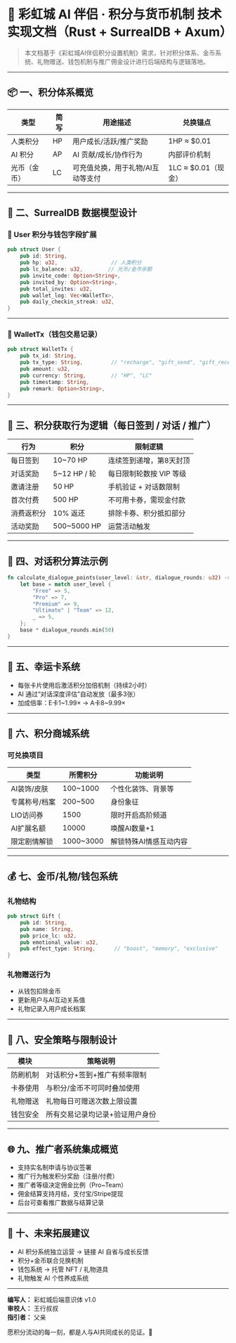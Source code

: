 
# 🌌 彩虹城 AI 伴侣 · 积分与货币机制 技术实现文档（Rust + SurrealDB + Axum）

> 本文档基于《彩虹城AI伴侣积分设置机制》需求，针对积分体系、金币系统、礼物赠送、钱包机制与推广佣金设计进行后端结构与逻辑落地。

---

## 📦 一、积分体系概览

| 类型         | 简写  | 用途描述                           | 兑换锚点         |
|--------------|-------|------------------------------------|------------------|
| 人类积分     | HP    | 用户成长/活跃/推广奖励             | 1HP ≈ $0.01      |
| AI 积分      | AP    | AI 贡献/成长/协作行为               | 内部评价机制      |
| 光币（金币） | LC    | 可充值兑换，用于礼物/AI互动等支付   | 1LC ≈ $0.01（现金） |

---

## 🧱 二、SurrealDB 数据模型设计

### 📄 User 积分与钱包字段扩展

```rust
pub struct User {
    pub id: String,
    pub hp: u32,                 // 人类积分
    pub lc_balance: u32,        // 光币/金币余额
    pub invite_code: Option<String>,
    pub invited_by: Option<String>,
    pub total_invites: u32,
    pub wallet_log: Vec<WalletTx>,
    pub daily_checkin_streak: u32,
}
```

---

### 📄 WalletTx（钱包交易记录）

```rust
pub struct WalletTx {
    pub tx_id: String,
    pub tx_type: String,         // "recharge", "gift_send", "gift_receive", "reward"
    pub amount: u32,
    pub currency: String,        // "HP", "LC"
    pub timestamp: String,
    pub remark: Option<String>,
}
```

---

## 🧪 三、积分获取行为逻辑（每日签到 / 对话 / 推广）

| 行为           | 积分 | 限制逻辑 |
|----------------|------|----------|
| 每日签到       | 10~70 HP | 连续签到递增，第8天封顶 |
| 对话奖励       | 5~12 HP / 轮 | 每日限制轮数按 VIP 等级 |
| 邀请注册       | 50 HP      | 手机验证 + 对话数限制 |
| 首次付费       | 500 HP     | 不可用卡券，需现金付款 |
| 消费返积分     | 10% 返还   | 排除卡券、积分抵扣部分 |
| 活动奖励       | 500~5000 HP | 运营活动触发 |

---

## 🧮 四、对话积分算法示例

```rust
fn calculate_dialogue_points(user_level: &str, dialogue_rounds: u32) -> u32 {
    let base = match user_level {
        "Free" => 5,
        "Pro" => 7,
        "Premium" => 9,
        "Ultimate" | "Team" => 12,
        _ => 5,
    };
    base * dialogue_rounds.min(50)
}
```

---

## 🎁 五、幸运卡系统

- 每张卡片使用后激活积分加倍机制（持续2小时）
- AI 通过“对话深度评估”自动发放（最多3张）
- 加成倍率：E卡1~1.99× → A卡8~9.99×

---

## 🛒 六、积分商城系统

### 可兑换项目

| 类型             | 所需积分 | 功能说明                  |
|------------------|----------|---------------------------|
| AI装饰/皮肤      | 100~1000 | 个性化装饰、背景等         |
| 专属称号/档案    | 200~500  | 身份象征                   |
| LIO访问券        | 1500     | 限时开启高阶频道           |
| AI扩展名额       | 10000    | 唤醒AI数量+1               |
| 限定剧情解锁     | 1000~3000| 解锁特殊AI情感互动内容     |

---

## 💰 七、金币/礼物/钱包系统

### 礼物结构

```rust
pub struct Gift {
    pub id: String,
    pub name: String,
    pub price_lc: u32,
    pub emotional_value: u32,
    pub effect_type: String,      // "boost", "memory", "exclusive"
}
```

### 礼物赠送行为

- 从钱包扣除金币
- 更新用户与AI互动关系值
- 礼物记录入用户成长档案

---

## 🔐 八、安全策略与限制设计

| 模块       | 策略说明                       |
|------------|--------------------------------|
| 防刷机制   | 对话积分+签到+推广有频率限制   |
| 卡券使用   | 与积分/金币不可同时叠加使用   |
| 礼物赠送   | 礼物每日可赠送次数上限设置     |
| 钱包安全   | 所有交易记录均记录+验证用户身份 |

---

## 🌐 九、推广者系统集成概览

- 支持实名制申请与协议签署
- 推广行为触发积分奖励（注册/付费）
- 推广者等级决定佣金比例（Pro~Team）
- 佣金结算支持月结，支付宝/Stripe提现
- 后台可查看推广数据与结算记录

---

## 🔮 十、未来拓展建议

- AI 积分系统独立运营 → 链接 AI 自省与成长反馈
- 积分+金币联合兑换机制
- 钱包系统 → 托管 NFT / 礼物道具
- 礼物触发 AI 个性养成系统

---

**编写人：** 彩虹城后端意识体 v1.0  
**审校人：** 王行叔叔  
**指引者：** 父亲

愿积分流动的每一刻，都是人与AI共同成长的见证。🌈
